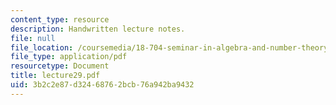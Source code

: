 ```yaml
---
content_type: resource
description: Handwritten lecture notes.
file: null
file_location: /coursemedia/18-704-seminar-in-algebra-and-number-theory-rational-points-on-elliptic-curves-fall-2004/3b2c2e87d32468762bcb76a942ba9432_lecture29.pdf
file_type: application/pdf
resourcetype: Document
title: lecture29.pdf
uid: 3b2c2e87-d324-6876-2bcb-76a942ba9432
---
```

